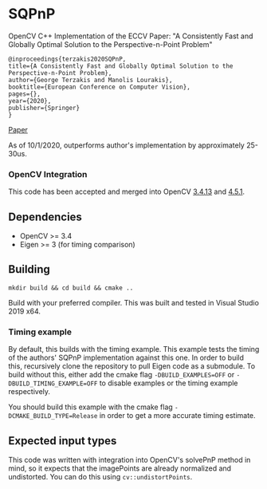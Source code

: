 # SQPnP
OpenCV C++ Implementation of the ECCV Paper: "A Consistently Fast and Globally Optimal Solution to the Perspective-n-Point Problem"

```
@inproceedings{terzakis2020SQPnP,
title={A Consistently Fast and Globally Optimal Solution to the Perspective-n-Point Problem},
author={George Terzakis and Manolis Lourakis},
booktitle={European Conference on Computer Vision},
pages={},
year={2020},
publisher={Springer}
}
```

<a href="https://www.ecva.net/papers/eccv_2020/papers_ECCV/papers/123460460.pdf">Paper</a>

As of 10/1/2020, outperforms author's implementation by approximately 25-30us.

### OpenCV Integration
This code has been accepted and merged into OpenCV <a href="https://docs.opencv.org/3.4.13/d9/d0c/group__calib3d.html#ga357634492a94efe8858d0ce1509da869">3.4.13</a> and <a href="https://docs.opencv.org/4.5.1/d9/d0c/group__calib3d.html#ga357634492a94efe8858d0ce1509da869">4.5.1</a>. 


## Dependencies
- OpenCV >= 3.4
- Eigen >= 3 (for timing comparison)

## Building
```
mkdir build && cd build && cmake ..
```
Build with your preferred compiler. This was built and tested in Visual Studio 2019 x64.

### Timing example
By default, this builds with the timing example. This example tests the timing of the authors' SQPnP implementation against this one. In order to build this, recursively clone the repository to pull Eigen code as a submodule. To build without this, either add the cmake flag `-DBUILD_EXAMPLES=OFF` or `-DBUILD_TIMING_EXAMPLE=OFF` to disable examples or the timing example respectively.

You should build this example with the cmake flag `-DCMAKE_BUILD_TYPE=Release` in order to get a more accurate timing estimate.

## Expected input types
This code was written with integration into OpenCV's solvePnP method in mind, so it expects that the imagePoints are already normalized and undistorted. You can do this using `cv::undistortPoints`.
